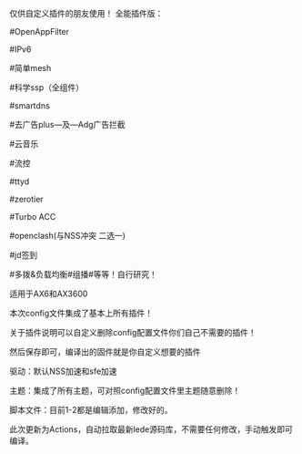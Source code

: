 仅供自定义插件的朋友使用！
全能插件版：

#OpenAppFilter

#IPv6

#简单mesh

#科学ssp（全组件）

#smartdns

#去广告plus—及—Adg广告拦截

#云音乐

#流控

#ttyd

#zerotier

#Turbo ACC

#openclash(与NSS冲突 二选一)

#jd签到

#多拨&负载均衡#组播#等等！自行研究！


适用于AX6和AX3600

本次config文件集成了基本上所有插件！

关于插件说明可以自定义删除config配置文件你们自己不需要的插件！

然后保存即可，编译出的固件就是你自定义想要的插件

驱动：默认NSS加速和sfe加速

主题：集成了所有主题，可对照config配置文件里主题随意删除！

脚本文件：目前1-2都是编辑添加，修改好的。

此次更新为Actions，自动拉取最新lede源码库，不需要任何修改，手动触发即可编译。
